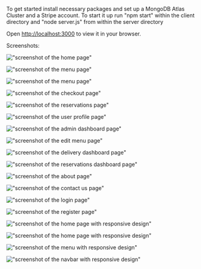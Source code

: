 To get started install necessary packages and set up a MongoDB Atlas Cluster and a Stripe account. To start it up run "npm start" within the client directory and "node server.js" from within the server directory

Open [http://localhost:3000](http://localhost:3000) to view it in your browser.

Screenshots:

!["screenshot of the home page"](https://github.com/mmcqueen92/mern-restaurant/blob/main/docs/home.PNG?raw=true)

!["screenshot of the menu page"](https://github.com/mmcqueen92/mern-restaurant/blob/main/docs/menu_1.PNG?raw=true)

!["screenshot of the menu page"](https://github.com/mmcqueen92/mern-restaurant/blob/main/docs/menu_2.PNG?raw=true)

!["screenshot of the checkout page"](https://github.com/mmcqueen92/mern-restaurant/blob/main/docs/checkout.PNG?raw=true)

!["screenshot of the reservations page"](https://github.com/mmcqueen92/mern-restaurant/blob/main/docs/reservations.PNG?raw=true)

!["screenshot of the user profile page"](https://github.com/mmcqueen92/mern-restaurant/blob/main/docs/user_profile.PNG?raw=true)

!["screenshot of the admin dashboard page"](https://github.com/mmcqueen92/mern-restaurant/blob/main/docs/admin_dashboard.PNG?raw=true)

!["screenshot of the edit menu page"](https://github.com/mmcqueen92/mern-restaurant/blob/main/docs/edit_menu.PNG?raw=true)

!["screenshot of the delivery dashboard page"](https://github.com/mmcqueen92/mern-restaurant/blob/main/docs/delivery_dashboard.PNG?raw=true)

!["screenshot of the reservations dashboard page"](https://github.com/mmcqueen92/mern-restaurant/blob/main/docs/reservations_dashboard.PNG?raw=true)

!["screenshot of the about page"](https://github.com/mmcqueen92/mern-restaurant/blob/main/docs/about.PNG?raw=true)

!["screenshot of the contact us page"](https://github.com/mmcqueen92/mern-restaurant/blob/main/docs/contact_us.PNG?raw=true)

!["screenshot of the login page"](https://github.com/mmcqueen92/mern-restaurant/blob/main/docs/login.PNG?raw=true)

!["screenshot of the register page"](https://github.com/mmcqueen92/mern-restaurant/blob/main/docs/register.PNG?raw=true)

!["screenshot of the home page with responsive design"](https://github.com/mmcqueen92/mern-restaurant/blob/main/docs/small_screen_home.PNG?raw=true)

!["screenshot of the home page with responsive design"](https://github.com/mmcqueen92/mern-restaurant/blob/main/docs/small_screen_home.PNG?raw=true)

!["screenshot of the menu with responsive design"](https://github.com/mmcqueen92/mern-restaurant/blob/main/docs/small_screen_menu.PNG?raw=true)

!["screenshot of the navbar with responsive design"](https://github.com/mmcqueen92/mern-restaurant/blob/main/docs/small_screen_navbar.PNG?raw=true)